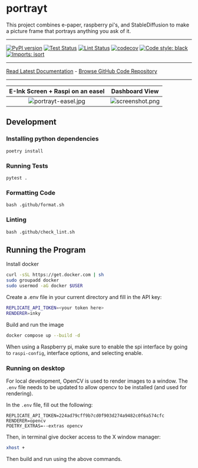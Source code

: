 # portrayt
This project combines e-paper, raspberry pi's, and StableDiffusion to make a picture frame that portrays anything you ask of it.
_________________

[![PyPI version](https://badge.fury.io/py/portrayt.svg)](http://badge.fury.io/py/portrayt)
[![Test Status](https://github.com/apockill/portrayt/workflows/Test/badge.svg?branch=main)](https://github.com/apockill/portrayt/actions?query=workflow%3ATest)
[![Lint Status](https://github.com/apockill/portrayt/workflows/Lint/badge.svg?branch=main)](https://github.com/apockill/portrayt/actions?query=workflow%3ALint)
[![codecov](https://codecov.io/gh/apockill/portrayt/branch/main/graph/badge.svg)](https://codecov.io/gh/apockill/portrayt)
[![Code style: black](https://img.shields.io/badge/code%20style-black-000000.svg)](https://github.com/psf/black)
[![Imports: isort](https://img.shields.io/badge/%20imports-isort-%231674b1?style=flat&labelColor=ef8336)](https://timothycrosley.github.io/isort/)
_________________

[Read Latest Documentation](https://apockill.github.io/portrayt/) - [Browse GitHub Code Repository](https://github.com/apockill/portrayt/)
_________________

E-Ink Screen + Raspi on an easel             |  Dashboard View
:-------------------------:|:-------------------------:
![portrayt-easel.jpg](media%2Fportrayt-easel.jpg)  |  ![screenshot.png](media%2Fscreenshot.png)



## Development

### Installing python dependencies
```shell
poetry install
```

### Running Tests
```shell
pytest .
```

### Formatting Code
```shell
bash .github/format.sh
```

### Linting
```shell
bash .github/check_lint.sh
```

## Running the Program
Install docker
```bash
curl -sSL https://get.docker.com | sh
sudo groupadd docker
sudo usermod -aG docker $USER
```

Create a .env file in your current directory and fill in the API key:
```bash
REPLICATE_API_TOKEN=<your token here>
RENDERER=inky
```

Build and run the image
```bash
docker compose up --build -d
```

When using a Raspberry pi, make sure to enable the spi interface by going to `raspi-config`, 
interface options, and selecting enable.

### Running on desktop
For local development, OpenCV is used to render images to a window. The `.env` file needs
to be updated to allow opencv to be installed (and used for rendering).

In the `.env` file, fill out the following:
```
REPLICATE_API_TOKEN=224ad79cff9b7cd0f903d274a9482c0f6a574cfc
RENDERER=opencv
POETRY_EXTRAS=--extras opencv
```

Then, in terminal give docker access to the X window manager:
```bash
xhost +
```

Then build and run using the above commands.
